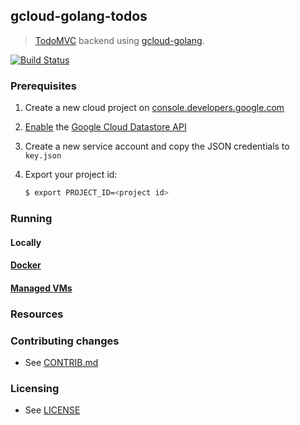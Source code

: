 ## gcloud-golang-todos

> [TodoMVC](http://todomvc.com) backend using [gcloud-golang](//github.com/GoogleCloudPlatform/gcloud-golang).

[![Build Status](https://travis-ci.org/GoogleCloudPlatform/gcloud-golang-todos.svg?branch=master)](https://travis-ci.org/GoogleCloudPlatform/gcloud-golang-todos)


### Prerequisites

1. Create a new cloud project on [console.developers.google.com](http://console.developers.google.com)
2. [Enable](https://console.developers.google.com/flows/enableapi?apiid=datastore) the [Google Cloud Datastore API](https://developers.google.com/datastore)
3. Create a new service account and copy the JSON credentials to `key.json`
4. Export your project id:

    ```sh
    $ export PROJECT_ID=<project id>
    ```


### Running


#### Locally


#### [Docker](https://docker.com)


#### [Managed VMs](https://developers.google.com/appengine/docs/managed-vms/)


### Resources


### Contributing changes

* See [CONTRIB.md](CONTRIB.md)


### Licensing

* See [LICENSE](LICENSE)
